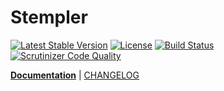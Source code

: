 Stempler
========
[![Latest Stable Version](https://poser.pugx.org/spiral/stempler/v/stable)](https://packagist.org/packages/spiral/stempler) 
[![License](https://poser.pugx.org/spiral/stempler/license)](https://packagist.org/packages/spiral/stempler)
[![Build Status](https://travis-ci.org/spiral/stempler.svg?branch=master)](https://travis-ci.org/spiral/stempler)
[![Scrutinizer Code Quality](https://scrutinizer-ci.com/g/spiral/stempler/badges/quality-score.png?b=master)](https://scrutinizer-ci.com/g/spiral/stempler/?branch=master)

<b>[Documentation](http://spiral-framework.com/guide)</b> | [CHANGELOG](/CHANGELOG.md)